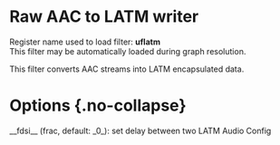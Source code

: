 <!-- automatically generated - do not edit, patch gpac/applications/gpac/gpac.c -->

# Raw AAC to LATM writer  
  
Register name used to load filter: __uflatm__  
This filter may be automatically loaded during graph resolution.  
  
This filter converts AAC streams into LATM encapsulated data.  
  

# Options  {.no-collapse}  
  
<div markdown class="option">  
<a id="fdsi">__fdsi__</a> (frac, default: _0_): set delay between two LATM Audio Config  
</div>  
  
